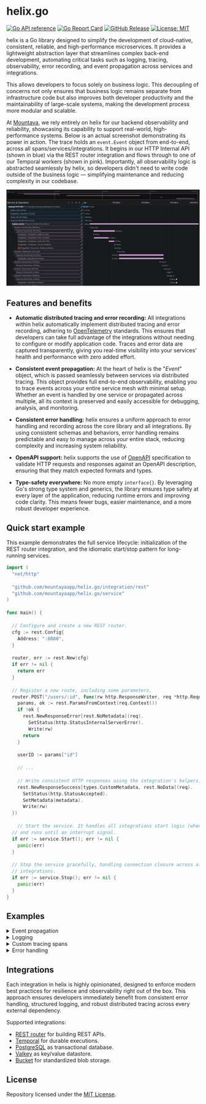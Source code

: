 # helix.go

[![Go API reference](https://pkg.go.dev/badge/github.com/mountayaapp/helix.go.svg)](https://pkg.go.dev/github.com/mountayaapp/helix.go)
[![Go Report Card](https://goreportcard.com/badge/github.com/mountayaapp/helix.go)](https://goreportcard.com/report/github.com/mountayaapp/helix.go)
[![GitHub Release](https://img.shields.io/github/v/release/mountayaapp/helix.go)](https://github.com/mountayaapp/helix.go/releases/latest)
[![License: MIT](https://img.shields.io/badge/License-MIT-green.svg)](https://opensource.org/licenses/MIT)

helix is a Go library designed to simplify the development of cloud-native,
consistent, reliable, and high-performance microservices. It provides a lightweight
abstraction layer that streamlines complex back-end development, automating
critical tasks such as logging, tracing, observability, error recording, and event
propagation across services and integrations.

This allows developers to focus solely on business logic. This decoupling of
concerns not only ensures that business logic remains separate from infrastructure
code but also improves both developer productivity and the maintainability of
large-scale systems, making the development process more modular and scalable.

At [Mountaya](https://mountaya.com/), we rely entirely on helix for our backend
observability and reliability, showcasing its capability to support real-world,
high-performance systems. Below is an actual screenshot demonstrating its power
in action. The trace holds an `event.Event` object from end-to-end, across all
spans/services/integrations. It begins in our HTTP Internal API (shown in blue)
via the REST router integration and flows through to one of our Temporal workers
(shown in pink). Importantly, all observability logic is abstracted seamlessly by
helix, so developers didn't need to write code outside of the business logic —
simplifying maintenance and reducing complexity in our codebase.

![End-to-end observability with helix](./assets/screenshot.png)

## Features and benefits

- **Automatic distributed tracing and error recording:** All integrations within
  helix automatically implement distributed tracing and error recording, adhering
  to [OpenTelemetry](https://opentelemetry.io/) standards. This ensures that
  developers can take full advantage of the integrations without needing to
  configure or modify application code. Traces and error data are captured
  transparently, giving you real-time visibility into your services' health and
  performance with zero added effort.

- **Consistent event propagation:** At the heart of helix is the "*Event*" object,
  which is passed seamlessly between services via distributed tracing. This object
  provides full end-to-end observability, enabling you to trace events across your
  entire service mesh with minimal setup. Whether an event is handled by one
  service or propagated across multiple, all its context is preserved and easily
  accessible for debugging, analysis, and monitoring.

- **Consistent error handling:** helix ensures a uniform approach to error handling
  and recording across the core library and all integrations. By using consistent
  schemas and behaviors, error handling remains predictable and easy to manage
  across your entire stack, reducing complexity and increasing system reliability.

- **OpenAPI support:** helix supports the use of [OpenAPI](https://www.openapis.org/)
  specification to validate HTTP requests and responses against an OpenAPI
  description, ensuring that they match expected formats and types.

- **Type-safety everywhere:** No more empty `interface{}`. By leveraging Go's
  strong type system and generics, the library ensures type safety at every layer
  of the application, reducing runtime errors and improving code clarity. This
  means fewer bugs, easier maintenance, and a more robust developer experience.

## Quick start example

This example demonstrates the full service lifecycle: initialization of the REST
router integration, and the idiomatic start/stop pattern for long-running services.

```go
import (
  "net/http"

  "github.com/mountayaapp/helix.go/integration/rest"
  "github.com/mountayaapp/helix.go/service"
)

func main() {

  // Configure and create a new REST router.
  cfg := rest.Config{
    Address: ":8080",
  }

  router, err := rest.New(cfg)
  if err != nil {
    return err
  }

  // Register a new route, including some parameters.
  router.POST("/users/:id", func(rw http.ResponseWriter, req *http.Request) {
    params, ok := rest.ParamsFromContext(req.Context())
    if !ok {
      rest.NewResponseError[rest.NoMetadata](req).
        SetStatus(http.StatusInternalServerError).
        Write(rw)
      return
    }

    userID := params["id"]
    
    // ...
    
    // Write consistent HTTP responses using the integration's helpers.
    rest.NewResponseSuccess[types.CustomMetadata, rest.NoData](req).
      SetStatus(http.StatusAccepted).
      SetMetadata(metadata).
      Write(rw)
  })

	// Start the service. It handles all integrations start logic (when applicable)
  // and runs until an interrupt signal.
  if err := service.Start(); err != nil {
    panic(err)
  }

  // Stop the service gracefully, handling connection closure across all
  // integrations.
  if err := service.Stop(); err != nil {
    panic(err)
  }
}
```

## Examples

<details>
  <summary>Event propagation</summary>

  The `event.Event` object seamlessly carries context (like `UserId`) across
  service boundaries, automatically tied to the distributed trace.

  ```go
  import (
    "github.com/mountayaapp/helix.go/event"
    "github.com/mountayaapp/helix.go/integration/rest"
    "github.com/mountayaapp/helix.go/integration/temporal"
  )

  router.POST("/anything", func(rw http.ResponseWriter, req *http.Request) {
    var e = event.Event{
      // ...
    }

    // Attach the event to a context.
    ctx := event.ContextWithEvent(req.Context(), e)

    // The event is automatically propagated to the Temporal integration via ctx.
    wr, err := TemporalWorkflow.Execute(ctx, client, opts, payload)
    if err != nil {
      rest.NewResponseError[rest.NoMetadata](req).
        SetStatus(http.StatusServiceUnavailable).
        Write(rw)
      return
    }

    rest.NewResponseSuccess[rest.NoMetadata, rest.NoData](req).
      SetStatus(http.StatusAccepted).
      Write(rw)
  })
  ```
</details>

<details>
  <summary>Logging</summary>

  Logs are automatically enriched with the trace and `event.Event` from the context,
  ensuring immediate correlation in your log aggregation system.

  ```go
  import (
    "github.com/mountayaapp/helix.go/event"
    "github.com/mountayaapp/helix.go/integration/rest"
    "github.com/mountayaapp/helix.go/telemetry/log"
  )

  router.POST("/anything", func(rw http.ResponseWriter, req *http.Request) {
    var e = event.Event{
      // ...
    }

    // Attach the event to a context.
    ctx := event.ContextWithEvent(req.Context(), e)
    
    // Log message is automatically tied to the current trace and event via ctx.
    log.Debug(ctx, "automatically tied to router's trace with event via ctx")

    rest.NewResponseSuccess[rest.NoMetadata, rest.NoData](req).
      SetStatus(http.StatusAccepted).
      Write(rw)
  })
  ```
</details>

<details>
  <summary>Custom tracing spans</summary>

  In addition to all automatic traces built in integrations, you can easily start
  new spans that are automatically children of the current trace, allowing for
  fine-grained performance analysis of internal logic.

  ```go
  import (
    "github.com/mountayaapp/helix.go/event"
    "github.com/mountayaapp/helix.go/integration/rest"
    "github.com/mountayaapp/helix.go/telemetry/log"
    "github.com/mountayaapp/helix.go/telemetry/trace"
  )

  router.POST("/anything", func(rw http.ResponseWriter, req *http.Request) {
    var e = event.Event{
      // ...
    }

    // Attach the event to a context.
    ctx := event.ContextWithEvent(req.Context(), e)
    
    // Start a new span, which is a child of the current HTTP request trace.
    ctx, span := trace.Start(ctx, trace.SpanKindClient)
    defer span.End()

    log.Debug(ctx, "log is now tied to both the router's trace and this custom span")

    rest.NewResponseSuccess[rest.NoMetadata, rest.NoData](req).
      SetStatus(http.StatusAccepted).
      Write(rw)
  })
  ```
</details>

<details>
  <summary>Error handling</summary>

  Use `errorstack` package to build structured, traceable errors that can
  accumulate validation failures and other context, improving debugging
  consistency.

  ```go
  stack := errorstack.New("Failed to initialize Stripe client", errorstack.WithIntegration("stripe"))
  stack.WithValidations(errorstack.Validation{
    Message: fmt.Sprintf("%s environment variable must be set and not be empty", envvar),
  })

  if stack.HasValidations() {
    return stack
  }
  ```
</details>

## Integrations

Each integration in helix is highly opinionated, designed to enforce modern best
practices for resilience and observability right out of the box. This approach
ensures developers immediately benefit from consistent error handling, structured
logging, and robust distributed tracing across every external dependency.

Supported integrations:

- [REST router](./integration/rest/README.md) for building REST APIs.
- [Temporal](./integration/temporal/README.md) for durable executions.
- [PostgreSQL](./integration/postgres/README.md) as transactional database.
- [Valkey](./integration/valkey/README.md) as key/value datastore.
- [Bucket](./integration/bucket/README.md) for standardized blob storage.

## License

Repository licensed under the [MIT License](./LICENSE.md).

